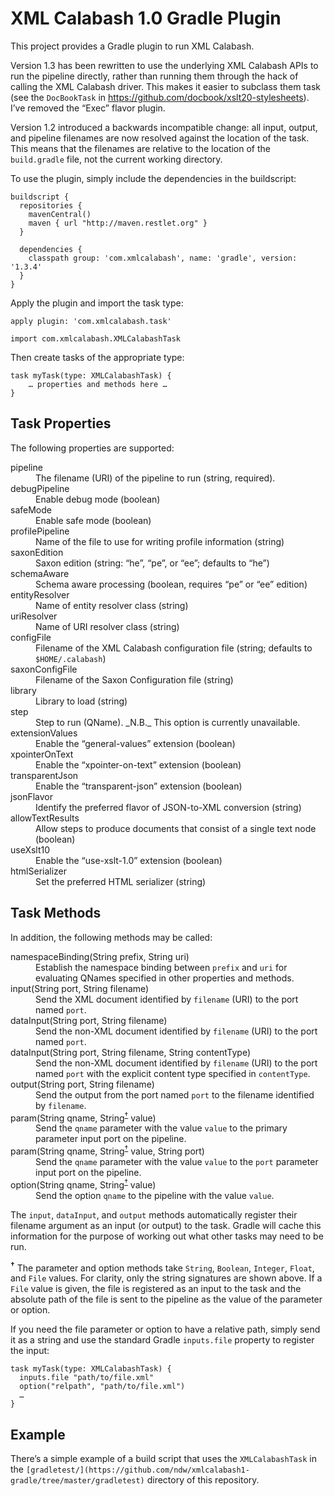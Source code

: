 # XML Calabash 1.0 Gradle Plugin

This project provides a Gradle plugin to run XML Calabash.

Version 1.3 has been rewritten to use the underlying XML Calabash APIs
to run the pipeline directly, rather than running them through the
hack of calling the XML Calabash driver. This makes it easier to
subclass them task (see the `DocBookTask` in
https://github.com/docbook/xslt20-stylesheets). I’ve removed the “Exec” flavor
plugin.

Version 1.2 introduced a backwards incompatible change: all input,
output, and pipeline filenames are now resolved against the location
of the task. This means that the filenames are relative to the
location of the `build.gradle` file, not the current working
directory.

To use the plugin, simply include the dependencies in the buildscript:

```
buildscript {
  repositories {
    mavenCentral()
    maven { url "http://maven.restlet.org" }
  }

  dependencies {
    classpath group: 'com.xmlcalabash', name: 'gradle', version: '1.3.4'
  }
}
```

Apply the plugin and import the task type:

```
apply plugin: 'com.xmlcalabash.task'

import com.xmlcalabash.XMLCalabashTask
```

Then create tasks of the appropriate type:

```
task myTask(type: XMLCalabashTask) {
    … properties and methods here …
}
```

## Task Properties

The following properties are supported:

<dl>
<dt>pipeline</dt>
<dd>The filename (URI) of the pipeline to run (string, required).</dd>
<dt>debugPipeline</dt>
<dd>Enable debug mode (boolean)</dd>
<dt>safeMode</dt>
<dd>Enable safe mode (boolean)</dd>
<dt>profilePipeline</dt>
<dd>Name of the file to use for writing profile information (string)</dd>
<dt>saxonEdition</dt>
<dd>Saxon edition (string: “he”, “pe”, or “ee”; defaults to “he”)</dd>
<dt>schemaAware</dt>
<dd>Schema aware processing (boolean, requires “pe” or “ee” edition)</dd>
<dt>entityResolver</dt>
<dd>Name of entity resolver class (string)</dd>
<dt>uriResolver</dt>
<dd>Name of URI resolver class (string)</dd>
<dt>configFile</dt>
<dd>Filename of the XML Calabash configuration file (string;
    defaults to <code>$HOME/.calabash</code>)</dd>
<dt>saxonConfigFile</dt>
<dd>Filename of the Saxon Configuration file (string)</dd>
<dt>library</dt>
<dd>Library to load (string)</dd>
<dt>step</dt>
<dd>Step to run (QName). _N.B._ This option is currently unavailable.</dd>
<dt>extensionValues</dt>
<dd>Enable the “general-values” extension (boolean)</dd>
<dt>xpointerOnText</dt>
<dd>Enable the “xpointer-on-text” extension (boolean)</dd>
<dt>transparentJson</dt>
<dd>Enable the “transparent-json” extension (boolean)</dd>
<dt>jsonFlavor</dt>
<dd>Identify the preferred flavor of JSON-to-XML conversion (string)</dd>
<dt>allowTextResults</dt>
<dd>Allow steps to produce documents that consist of a single text node (boolean)</dd>
<dt>useXslt10</dt>
<dd>Enable the “use-xslt-1.0” extension (boolean)</dd>
<dt>htmlSerializer</dt>
<dd>Set the preferred HTML serializer (string)</dd>
</dl>

## Task Methods

In addition, the following methods may be called:

<dl>
<dt>namespaceBinding(String prefix, String uri)</dt>
<dd>Establish the namespace binding between <code>prefix</code> and <code>uri</code>
for evaluating QNames specified in other properties and methods.</dd>
<dt>input(String port, String filename)</dt>
<dd>Send the XML document identified by <code>filename</code> (URI) to the port named <code>port</code>.</dd>
<dt>dataInput(String port, String filename)</dt>
<dd>Send the non-XML document identified by <code>filename</code> (URI) to the port named <code>port</code>.</dd>
<dt>dataInput(String port, String filename, String contentType)</dt>
<dd>Send the non-XML document identified by <code>filename</code> (URI) to the port named <code>port</code>
with the explicit content type specified in <code>contentType</code>.</dd>
<dt>output(String port, String filename)</dt>
<dd>Send the output from the port named <code>port</code> to the filename identified by <code>filename</code>.</dd>
<dt>param(String qname, String<sup><a href="#types">†</a></sup> value)</dt>
<dd>Send the <code>qname</code> parameter with the value <code>value</code> to the primary
parameter input port on the pipeline.</dd>
<dt>param(String qname, String<sup><a href="#types">†</a></sup> value, String port)</dt>
<dd>Send the <code>qname</code> parameter with the value <code>value</code> to the <code>port</code> parameter
input port on the pipeline.</dd>
<dt>option(String qname, String<sup><a href="#types">†</a></sup> value)</dt>
<dd>Send the option <code>qname</code> to the pipeline with the value <code>value</code>.</dd>
</dl>

The `input`, `dataInput`, and `output` methods automatically register
their filename argument as an input (or output) to the task. Gradle
will cache this information for the purpose of working out what other
tasks may need to be run.

<sup id="types"><b>†</b></sup> The parameter and option methods
take `String`, `Boolean`, `Integer`,
`Float`, and `File` values. For clarity, only the string signatures are shown above.
If a `File` value is given, the file is registered as an input to the task
and the absolute path of the file is sent to the pipeline as the value of
the parameter or option.

If you need the file parameter or option to have a relative path, simply
send it as a string and use the standard Gradle `inputs.file` property
to register the input:

```
task myTask(type: XMLCalabashTask) {
  inputs.file "path/to/file.xml"
  option("relpath", "path/to/file.xml")
  …
}
```

## Example

There’s a simple example of a build script that uses the `XMLCalabashTask`
in the `[gradletest/](https://github.com/ndw/xmlcalabash1-gradle/tree/master/gradletest)`
directory of this repository.
